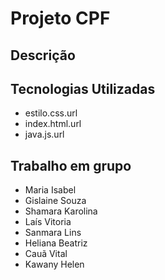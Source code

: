 # Projeto CPF
## Descrição

## Tecnologias Utilizadas
* estilo.css.url
* index.html.url
* java.js.url
## Trabalho em grupo
* Maria Isabel
* Gislaine Souza
* Shamara Karolina
* Laís Vitoria
* Sanmara Lins
* Heliana Beatriz
* Cauã Vital
* Kawany Helen
